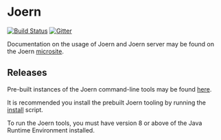Joern
===

[![Build Status](https://travis-ci.org/ShiftLeftSecurity/joern.svg?branch=master)](https://travis-ci.org/ShiftLeftSecurity/joern)
[![Gitter](https://badges.gitter.im/joern-code-analyzer/community.svg)](https://gitter.im/joern-code-analyzer/community?utm_source=badge&utm_medium=badge&utm_campaign=pr-badge)

Documentation on the usage of Joern and Joern server may be found on the Joern [microsite](https://docs.joern.io/home).

Releases
---
Pre-built instances of the Joern command-line tools may be found [here](https://github.com/ShiftLeftSecurity/joern/releases).

It is recommended you install the prebuilt Joern tooling by running the [install](https://github.com/ShiftLeftSecurity/joern/releases/latest/download/joern-install.sh) script.

To run the Joern tools, you must have version 8 or above of the Java Runtime Environment installed.
